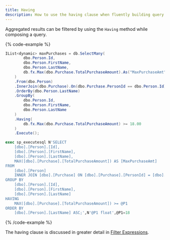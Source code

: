 ```yaml
---
title: Having
description: How to use the having clause when fluently building query expressions.
---
```


Aggregated results can be filtered by using the `Having` method while composing a query.

{% code-example %}
```csharp
IList<dynamic> maxPurchases = db.SelectMany(
        dbo.Person.Id,
        dbo.Person.FirstName, 
        dbo.Person.LastName,
        db.fx.Max(dbo.Purchase.TotalPurchaseAmount).As("MaxPurchaseAmt")
    )
    .From(dbo.Person)
    .InnerJoin(dbo.Purchase).On(dbo.Purchase.PersonId == dbo.Person.Id)
    .OrderBy(dbo.Person.LastName)
    .GroupBy(
        dbo.Person.Id, 
        dbo.Person.FirstName, 
        dbo.Person.LastName
    )
    .Having(
	    db.fx.Max(dbo.Purchase.TotalPurchaseAmount) >= 18.00
    )
    .Execute();
```
```sql
exec sp_executesql N'SELECT
    [dbo].[Person].[Id],
    [dbo].[Person].[FirstName],
    [dbo].[Person].[LastName],
    MAX([dbo].[Purchase].[TotalPurchaseAmount]) AS [MaxPurchaseAmt]
FROM
    [dbo].[Person]
    INNER JOIN [dbo].[Purchase] ON [dbo].[Purchase].[PersonId] = [dbo].[Person].[Id]
GROUP BY
    [dbo].[Person].[Id],
    [dbo].[Person].[FirstName],
    [dbo].[Person].[LastName]
HAVING
    MAX([dbo].[Purchase].[TotalPurchaseAmount]) >= @P1
ORDER BY
    [dbo].[Person].[LastName] ASC;',N'@P1 float',@P1=18
```
{% /code-example %}

The having clause is discussed in greater detail in [Filter Expressions](../../core-concepts/filters/filter-expressions).